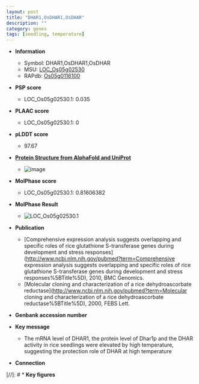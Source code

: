 ```yaml
---
layout: post
title: "DHAR1,OsDHAR1,OsDHAR"
description: ""
category: genes
tags: [seedling, temperature]
---
```


* **Information**  
    + Symbol: DHAR1,OsDHAR1,OsDHAR  
    + MSU: [LOC_Os05g02530](http://rice.plantbiology.msu.edu/cgi-bin/ORF_infopage.cgi?orf=LOC_Os05g02530)  
    + RAPdb: [Os05g0116100](http://rapdb.dna.affrc.go.jp/viewer/gbrowse_details/irgsp1?name=Os05g0116100)  

* **PSP score**  
    + LOC_Os05g02530.1: 0.035 

* **PLAAC score**  
    + LOC_Os05g02530.1: 0 

* **pLDDT score**
    + 97.67

* **[Protein Structure from AlphaFold and UniProt](https://www.uniprot.org/uniprotkb/Q65XA0/entry#structure)**
    + ![image](https://ricepsp.github.io/images/Q6/AF-Q65XA0-F1.png)

* **MolPhase score**
    + LOC_Os05g02530.1: 0.81606382

* **MolPhase Result**
    + ![LOC_Os05g02530.1](https://304243504.github.io/Pictures/LOC_Os05g/LOC_Os05g02530.1.png)

* **Publication**  
    + [Comprehensive expression analysis suggests overlapping and specific roles of rice glutathione S-transferase genes during development and stress responses](http://www.ncbi.nlm.nih.gov/pubmed?term=Comprehensive expression analysis suggests overlapping and specific roles of rice glutathione S-transferase genes during development and stress responses%5BTitle%5D), 2010, BMC Genomics.
    + [Molecular cloning and characterization of a rice dehydroascorbate reductase](http://www.ncbi.nlm.nih.gov/pubmed?term=Molecular cloning and characterization of a rice dehydroascorbate reductase%5BTitle%5D), 2000, FEBS Lett.

* **Genbank accession number**  

* **Key message**  
    + The mRNA level of DHAR1, the protein level of Dhar1p and the DHAR activity in rice seedlings were elevated by high temperature, suggesting the protection role of DHAR at high temperature

* **Connection**  

[//]: # * **Key figures**  


